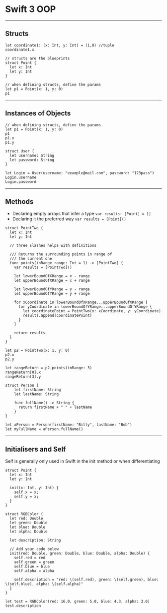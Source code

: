 # Swift 3 OOP

***

## Structs

```
let coordinate1: (x: Int, y: Int) = (1,0) //tuple
coordinate1.x

// structs are the blueprints
struct Point {
  let x: Int
  let y: Int
}

// when defining structs, define the params
let p1 = Point(x: 1, y: 0)
p1
```

***

## Instances of Objects

```
// when defining structs, define the params
let p1 = Point(x: 1, y: 0)
p1
p1.x
p1.y

struct User {
  let username: String
  let password: String
}

let Login = User(username: "example@mail.com", password: "123pass")
Login.username
Login.password
```

<div id="newSection"></div>

***

## Methods

- Declaring empty arrays that infer a type `var results: [Point] = []`
- Declaring it the preferred way `var results = [Point]()`

```
struct PointTwo {
  let x: Int
  let y: Int
  
  // three slashes helps with definitions
  
  /// Returns the surrounding points in range of
  /// the current one
  func points(inRange range: Int = 1) -> [PointTwo] {
    var results = [PointTwo]()
    
    let lowerBoundOfXRange = x - range
    let upperBoundOfXRange = x + range
    
    let lowerBoundOfYRange = y - range
    let upperBoundOfYRange = y + range
    
    for xCoordinate in lowerBoundOfXRange...upperBoundOfXRange {
      for yCoordinate in lowerBoundOfYRange...upperBoundOfYRange {
        let coordinatePoint = PointTwo(x: xCoordinate, y: yCoordinate)
        results.append(coordinatePoint)
      }
    }
    
    return results
  }
}

let p2 = PointTwo(x: 1, y: 0)
p2.x
p2.y

let rangeReturn = p2.points(inRange: 3)
rangeReturn[0].x
rangeReturn[3].y

struct Person {
    let firstName: String
    let lastName: String
    
    func fullName() -> String {
      return firstName + " " + lastName
    }
}

let aPerson = Person(firstName: "Billy", lastName: "Bob")
let myFullName = aPerson.fullName()
```

***

## Initialisers and Self

Self is generally only used in Swift in the init method or when differentiating

```
struct Point {
  let x: Int
  let y: Int
  
  init(x: Int, y: Int) {
    self.x = x;
    self.y = x;
  }
}

struct RGBColor {
  let red: Double
  let green: Double
  let blue: Double
  let alpha: Double
  
  let description: String
  
  // Add your code below
  init(red: Double, green: Double, blue: Double, alpha: Double) {
    self.red = red
    self.green = green
    self.blue = blue
    self.alpha = alpha
    
    self.description = "red: \(self.red), green: \(self.green), blue: \(self.blue), alpha: \(self.alpha)"
  }
}

let test = RGBColor(red: 16.0, green: 5.0, blue: 4.3, alpha: 3.0)
test.description
```


